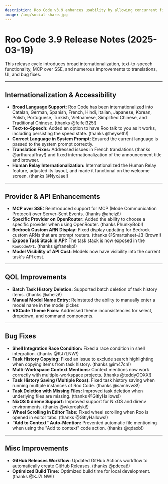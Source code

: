 ```yaml
---
description: Roo Code v3.9 enhances usability by allowing concurrent file reads for faster context gathering, improving diff view readability, and refining UI elements for a smoother user experience.
image: /img/social-share.jpg
---
```


# Roo Code 3.9 Release Notes (2025-03-19)

This release cycle introduces broad internationalization, text-to-speech functionality, MCP over SSE, and numerous improvements to translations, UI, and bug fixes.

---

## Internationalization & Accessibility

- **Broad Language Support:** Roo Code has been internationalized into Catalan, German, Spanish, French, Hindi, Italian, Japanese, Korean, Polish, Portuguese, Turkish, Vietnamese, Simplified Chinese, and Traditional Chinese. (thanks @feifei325!)
- **Text-to-Speech:** Added an option to have Roo talk to you as it works, including persisting the speed state. (thanks @heyseth!)
- **Correct Language in System Prompt:** Ensured the current language is passed to the system prompt correctly.
- **Translation Fixes:** Addressed issues in French translations (thanks @arthurauffray!) and fixed internationalization of the announcement title and browser.
- **Human Relay Internationalization:** Internationalized the Human Relay feature, adjusted its layout, and made it functional on the welcome screen. (thanks @NyxJae!)

---

## Provider & API Enhancements

- **MCP over SSE:** Reintroduced support for MCP (Mode Communication Protocol) over Server-Sent Events. (thanks @aheizi!)
- **Specific Provider on OpenRouter:** Added the ability to choose a specific provider when using OpenRouter. (thanks PhunkyBob!)
- **Bedrock Custom ARN Display:** Fixed display updating for Bedrock custom ARNs that are prompt routers. (thanks @Smartsheet-JB-Brown!)
- **Expose Task Stack in API:** The task stack is now exposed in the `RooCodeAPI`. (thanks @franekp!)
- **Model Visibility of API Cost:** Models now have visibility into the current task's API cost.

---

## QOL Improvements

- **Batch Task History Deletion:** Supported batch deletion of task history items. (thanks @aheizi!)
- **Manual Model Name Entry:** Reinstated the ability to manually enter a model name in the model picker.
- **VSCode Theme Fixes:** Addressed theme inconsistencies for select, dropdown, and command components.

---

## Bug Fixes

- **Shell Integration Race Condition:** Fixed a race condition in shell integration. (thanks @KJ7LNW!)
- **Task History Copying:** Fixed an issue to exclude search highlighting when copying items from task history. (thanks @im47cn!)
- **Multi-Workspace Context Mentions:** Context mentions now work correctly with multiple-workspace projects. (thanks @teddyOOXX!)
- **Task History Saving (Multiple Roos):** Fixed task history saving when running multiple instances of Roo Code. (thanks @samhvw8!)
- **Task Deletion with Missing Files:** Improved task deletion when underlying files are missing. (thanks @GitlyHallows!)
- **NixOS & direnv Support:** Improved support for NixOS and direnv environments. (thanks @wkordalski!)
- **Wheel Scrolling in Editor Tabs:** Fixed wheel scrolling when Roo is opened in editor tabs. (thanks @GitlyHallows!)
- **"Add to Context" Auto-Mention:** Prevented automatic file mentioning when using the "Add to context" code action. (thanks @qdaxb!)

---

## Misc Improvements

- **GitHub Releases Workflow:** Updated GitHub Actions workflow to automatically create GitHub Releases. (thanks @pdecat!)
- **Optimized Build Time:** Optimized build time for local development. (thanks @KJ7LNW!)
